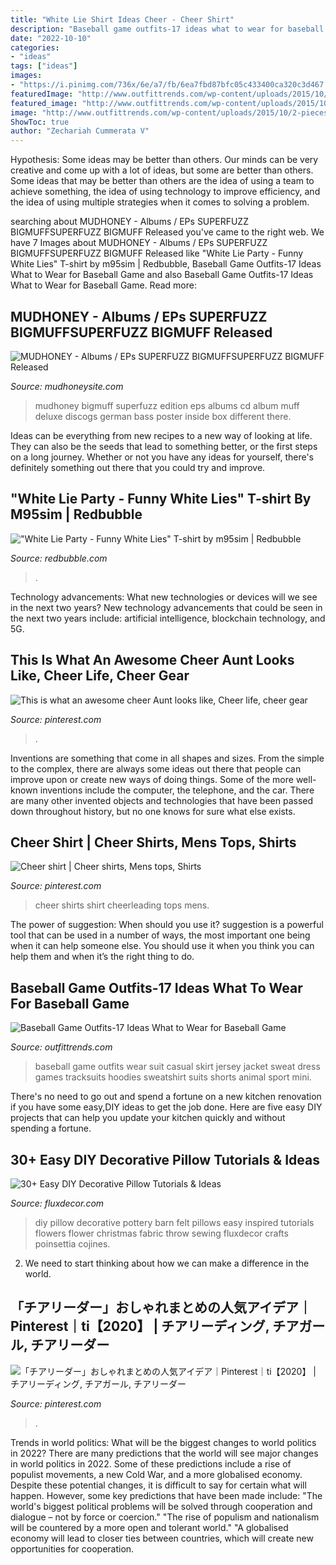 ```yaml
---
title: "White Lie Shirt Ideas Cheer - Cheer Shirt"
description: "Baseball game outfits-17 ideas what to wear for baseball game"
date: "2022-10-10"
categories:
- "ideas"
tags: ["ideas"]
images:
- "https://i.pinimg.com/736x/6e/a7/fb/6ea7fbd87bfc05c433400ca320c3d467.jpg"
featuredImage: "http://www.outfittrends.com/wp-content/uploads/2015/10/2-pieces-Women-baseball-jacket-casual-sweat-skirt-suits-sport-sweatshirt-shorts-tracksuits-animal-hoodies-dress.jpg"
featured_image: "http://www.outfittrends.com/wp-content/uploads/2015/10/2-pieces-Women-baseball-jacket-casual-sweat-skirt-suits-sport-sweatshirt-shorts-tracksuits-animal-hoodies-dress.jpg"
image: "http://www.outfittrends.com/wp-content/uploads/2015/10/2-pieces-Women-baseball-jacket-casual-sweat-skirt-suits-sport-sweatshirt-shorts-tracksuits-animal-hoodies-dress.jpg"
ShowToc: true
author: "Zechariah Cummerata V"
---
```



Hypothesis: Some ideas may be better than others.
Our minds can be very creative and come up with a lot of ideas, but some are better than others. Some ideas that may be better than others are the idea of using a team to achieve something, the idea of using technology to improve efficiency, and the idea of using multiple strategies when it comes to solving a problem.

	

		
searching about MUDHONEY - Albums / EPs SUPERFUZZ BIGMUFFSUPERFUZZ BIGMUFF Released you've came to the right web. We have 7 Images about MUDHONEY - Albums / EPs SUPERFUZZ BIGMUFFSUPERFUZZ BIGMUFF Released like &quot;White Lie Party - Funny White Lies&quot; T-shirt by m95sim | Redbubble, Baseball Game Outfits-17 Ideas What to Wear for Baseball Game and also Baseball Game Outfits-17 Ideas What to Wear for Baseball Game. Read more:
		
    
## MUDHONEY - Albums / EPs SUPERFUZZ BIGMUFFSUPERFUZZ BIGMUFF Released

<img loading=lazy src="http://mudhoneysite.com/yahoo_site_admin/assets/images/MUffDiff.6073443_std.jpg" onerror="this.onerror=null;this.src='https://tse3.mm.bing.net/th?id=OIP.MW-8dezsW8G6ZeWMYcUxJAHaHW&amp;pid=15.1';" alt="MUDHONEY - Albums / EPs SUPERFUZZ BIGMUFFSUPERFUZZ BIGMUFF Released">

_Source: mudhoneysite.com_

>mudhoney bigmuff superfuzz edition eps albums cd album muff deluxe discogs german bass poster inside box different there. 

	

Ideas can be everything from new recipes to a new way of looking at life. They can also be the seeds that lead to something better, or the first steps on a long journey. Whether or not you have any ideas for yourself, there's definitely something out there that you could try and improve.

    
## &quot;White Lie Party - Funny White Lies&quot; T-shirt By M95sim | Redbubble

<img loading=lazy src="https://ih1.redbubble.net/image.1595220745.1169/ssrco,slim_fit_t_shirt,mens,fafafa:ca443f4786,front,square_product,600x600.jpg" onerror="this.onerror=null;this.src='https://tse2.mm.bing.net/th?id=OIP.azdtWbdbZl6J_MU9v2Lw2wHaHa&amp;pid=15.1';" alt="&quot;White Lie Party - Funny White Lies&quot; T-shirt by m95sim | Redbubble">

_Source: redbubble.com_

>. 

	

Technology advancements: What new technologies or devices will we see in the next two years?
New technology advancements that could be seen in the next two years include: artificial intelligence, blockchain technology, and 5G.

    
## This Is What An Awesome Cheer Aunt Looks Like, Cheer Life, Cheer Gear

<img loading=lazy src="https://i.pinimg.com/736x/6e/a7/fb/6ea7fbd87bfc05c433400ca320c3d467.jpg" onerror="this.onerror=null;this.src='https://tse2.mm.bing.net/th?id=OIP.eg4WgRTu5k3JBANIRJxHwQHaKq&amp;pid=15.1';" alt="This is what an awesome cheer Aunt looks like, Cheer life, cheer gear">

_Source: pinterest.com_

>. 

	

Inventions are something that come in all shapes and sizes. From the simple to the complex, there are always some ideas out there that people can improve upon or create new ways of doing things. Some of the more well-known inventions include the computer, the telephone, and the car. There are many other invented objects and technologies that have been passed down throughout history, but no one knows for sure what else exists.

    
## Cheer Shirt | Cheer Shirts, Mens Tops, Shirts

<img loading=lazy src="https://i.pinimg.com/736x/e3/1d/44/e31d44728727f6fd46f59c041b881f40--cheer-shirts-cheerleading.jpg" onerror="this.onerror=null;this.src='https://tse3.mm.bing.net/th?id=OIP.IUA_hkUvRQ8R6tvDHeHi9gHaJj&amp;pid=15.1';" alt="Cheer shirt | Cheer shirts, Mens tops, Shirts">

_Source: pinterest.com_

>cheer shirts shirt cheerleading tops mens. 

	

The power of suggestion: When should you use it?
suggestion is a powerful tool that can be used in a number of ways, the most important one being when it can help someone else. You should use it when you think you can help them and when it’s the right thing to do.

    
## Baseball Game Outfits-17 Ideas What To Wear For Baseball Game

<img loading=lazy src="http://www.outfittrends.com/wp-content/uploads/2015/10/2-pieces-Women-baseball-jacket-casual-sweat-skirt-suits-sport-sweatshirt-shorts-tracksuits-animal-hoodies-dress.jpg" onerror="this.onerror=null;this.src='https://tse2.mm.bing.net/th?id=OIP.fjsOLaVlcIUtHMPgHEc7ggHaHZ&amp;pid=15.1';" alt="Baseball Game Outfits-17 Ideas What to Wear for Baseball Game">

_Source: outfittrends.com_

>baseball game outfits wear suit casual skirt jersey jacket sweat dress games tracksuits hoodies sweatshirt suits shorts animal sport mini. 

	

There's no need to go out and spend a fortune on a new kitchen renovation if you have some easy,DIY ideas to get the job done. Here are five easy DIY projects that can help you update your kitchen quickly and without spending a fortune.

    
## 30+ Easy DIY Decorative Pillow Tutorials &amp; Ideas

<img loading=lazy src="https://fluxdecor.com/wp-content/uploads/2016/11/diy-pillow-ideas/1-22-diy-pillow-ideas.jpg" onerror="this.onerror=null;this.src='https://tse4.mm.bing.net/th?id=OIP.ALC1Gv2uex_m6XsaPtj6ogHaOc&amp;pid=15.1';" alt="30+ Easy DIY Decorative Pillow Tutorials &amp; Ideas">

_Source: fluxdecor.com_

>diy pillow decorative pottery barn felt pillows easy inspired tutorials flowers flower christmas fabric throw sewing fluxdecor crafts poinsettia cojines. 

	

2. We need to start thinking about how we can make a difference in the world.

    
## 「チアリーダー」おしゃれまとめの人気アイデア｜Pinterest｜ti【2020】 | チアリーディング, チアガール, チアリーダー

<img loading=lazy src="https://i.pinimg.com/736x/60/20/32/60203211562dc95ff221cd1e8aac4d88.jpg" onerror="this.onerror=null;this.src='https://tse3.mm.bing.net/th?id=OIP.rVUvqDIjmZL0X9SG22TG4QAAAA&amp;pid=15.1';" alt="「チアリーダー」おしゃれまとめの人気アイデア｜Pinterest｜ti【2020】 | チアリーディング, チアガール, チアリーダー">

_Source: pinterest.com_

>. 

	

Trends in world politics: What will be the biggest changes to world politics in 2022?
There are many predictions that the world will see major changes in world politics in 2022. Some of these predictions include a rise of populist movements, a new Cold War, and a more globalised economy. Despite these potential changes, it is difficult to say for certain what will happen. However, some key predictions that have been made include: 
"The world's biggest political problems will be solved through cooperation and dialogue – not by force or coercion."
"The rise of populism and nationalism will be countered by a more open and tolerant world."
"A globalised economy will lead to closer ties between countries, which will create new opportunities for cooperation.

